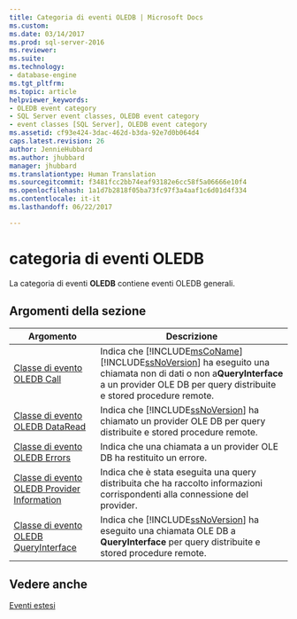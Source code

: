 ```yaml
---
title: Categoria di eventi OLEDB | Microsoft Docs
ms.custom: 
ms.date: 03/14/2017
ms.prod: sql-server-2016
ms.reviewer: 
ms.suite: 
ms.technology:
- database-engine
ms.tgt_pltfrm: 
ms.topic: article
helpviewer_keywords:
- OLEDB event category
- SQL Server event classes, OLEDB event category
- event classes [SQL Server], OLEDB event category
ms.assetid: cf93e424-3dac-462d-b3da-92e7d0b064d4
caps.latest.revision: 26
author: JennieHubbard
ms.author: jhubbard
manager: jhubbard
ms.translationtype: Human Translation
ms.sourcegitcommit: f3481fcc2bb74eaf93182e6cc58f5a06666e10f4
ms.openlocfilehash: 1a1d7b2818f05ba73fc97f3a4aaf1c6d01d4f334
ms.contentlocale: it-it
ms.lasthandoff: 06/22/2017

---
```

# <a name="oledb-event-category"></a>categoria di eventi OLEDB
  La categoria di eventi **OLEDB** contiene eventi OLEDB generali.  
  
## <a name="in-this-section"></a>Argomenti della sezione  
  
|Argomento|Descrizione|  
|-----------|-----------------|  
|[Classe di evento OLEDB Call](../../relational-databases/event-classes/oledb-call-event-class.md)|Indica che [!INCLUDE[msCoName](../../includes/msconame-md.md)] [!INCLUDE[ssNoVersion](../../includes/ssnoversion-md.md)] ha eseguito una chiamata non di dati o non a**QueryInterface** a un provider OLE DB per query distribuite e stored procedure remote.|  
|[Classe di evento OLEDB DataRead](../../relational-databases/event-classes/oledb-dataread-event-class.md)|Indica che [!INCLUDE[ssNoVersion](../../includes/ssnoversion-md.md)] ha chiamato un provider OLE DB per query distribuite e stored procedure remote.|  
|[Classe di evento OLEDB Errors](../../relational-databases/event-classes/oledb-errors-event-class.md)|Indica che una chiamata a un provider OLE DB ha restituito un errore.|  
|[Classe di evento OLEDB Provider Information](../../relational-databases/event-classes/oledb-provider-information-event-class.md)|Indica che è stata eseguita una query distribuita che ha raccolto informazioni corrispondenti alla connessione del provider.|  
|[Classe di evento OLEDB QueryInterface](../../relational-databases/event-classes/oledb-queryinterface-event-class.md)|Indica che [!INCLUDE[ssNoVersion](../../includes/ssnoversion-md.md)] ha eseguito una chiamata OLE DB a **QueryInterface** per query distribuite e stored procedure remote.|  
  
## <a name="see-also"></a>Vedere anche  
 [Eventi estesi](../../relational-databases/extended-events/extended-events.md)  
  
  
